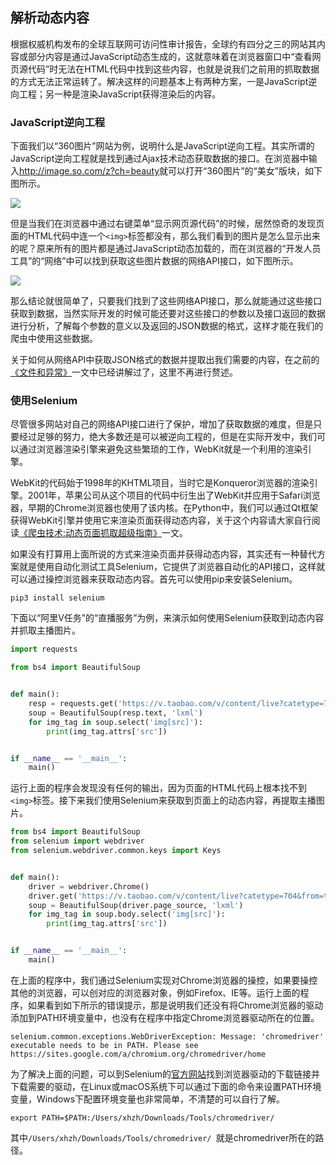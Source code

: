 ## 解析动态内容

根据权威机构发布的全球互联网可访问性审计报告，全球约有四分之三的网站其内容或部分内容是通过JavaScript动态生成的，这就意味着在浏览器窗口中“查看网页源代码”时无法在HTML代码中找到这些内容，也就是说我们之前用的抓取数据的方式无法正常运转了。解决这样的问题基本上有两种方案，一是JavaScript逆向工程；另一种是渲染JavaScript获得渲染后的内容。

### JavaScript逆向工程

下面我们以“360图片”网站为例，说明什么是JavaScript逆向工程。其实所谓的JavaScript逆向工程就是找到通过Ajax技术动态获取数据的接口。在浏览器中输入<http://image.so.com/z?ch=beauty>就可以打开“360图片”的“美女”版块，如下图所示。

![](./res/image360-website.png)

但是当我们在浏览器中通过右键菜单“显示网页源代码”的时候，居然惊奇的发现页面的HTML代码中连一个`<img>`标签都没有，那么我们看到的图片是怎么显示出来的呢？原来所有的图片都是通过JavaScript动态加载的，而在浏览器的“开发人员工具”的“网络”中可以找到获取这些图片数据的网络API接口，如下图所示。

![](./res/api-image360.png)

那么结论就很简单了，只要我们找到了这些网络API接口，那么就能通过这些接口获取到数据，当然实际开发的时候可能还要对这些接口的参数以及接口返回的数据进行分析，了解每个参数的意义以及返回的JSON数据的格式，这样才能在我们的爬虫中使用这些数据。

关于如何从网络API中获取JSON格式的数据并提取出我们需要的内容，在之前的[《文件和异常》](../Day01-15/Day11/文件和异常.md)一文中已经讲解过了，这里不再进行赘述。

### 使用Selenium

尽管很多网站对自己的网络API接口进行了保护，增加了获取数据的难度，但是只要经过足够的努力，绝大多数还是可以被逆向工程的，但是在实际开发中，我们可以通过浏览器渲染引擎来避免这些繁琐的工作，WebKit就是一个利用的渲染引擎。

WebKit的代码始于1998年的KHTML项目，当时它是Konqueror浏览器的渲染引擎。2001年，苹果公司从这个项目的代码中衍生出了WebKit并应用于Safari浏览器，早期的Chrome浏览器也使用了该内核。在Python中，我们可以通过Qt框架获得WebKit引擎并使用它来渲染页面获得动态内容，关于这个内容请大家自行阅读[《爬虫技术:动态页面抓取超级指南》](http://python.jobbole.com/84600/)一文。

如果没有打算用上面所说的方式来渲染页面并获得动态内容，其实还有一种替代方案就是使用自动化测试工具Selenium，它提供了浏览器自动化的API接口，这样就可以通过操控浏览器来获取动态内容。首先可以使用pip来安装Selenium。

```Shell
pip3 install selenium
```

下面以“阿里V任务”的“直播服务”为例，来演示如何使用Selenium获取到动态内容并抓取主播图片。

```Python
import requests

from bs4 import BeautifulSoup


def main():
    resp = requests.get('https://v.taobao.com/v/content/live?catetype=704&from=taonvlang')
    soup = BeautifulSoup(resp.text, 'lxml')
    for img_tag in soup.select('img[src]'):
        print(img_tag.attrs['src'])


if __name__ == '__main__':
    main()
```

运行上面的程序会发现没有任何的输出，因为页面的HTML代码上根本找不到`<img>`标签。接下来我们使用Selenium来获取到页面上的动态内容，再提取主播图片。

```Python
from bs4 import BeautifulSoup
from selenium import webdriver
from selenium.webdriver.common.keys import Keys


def main():
    driver = webdriver.Chrome()
    driver.get('https://v.taobao.com/v/content/live?catetype=704&from=taonvlang')
    soup = BeautifulSoup(driver.page_source, 'lxml')
    for img_tag in soup.body.select('img[src]'):
        print(img_tag.attrs['src'])


if __name__ == '__main__':
    main()
```

在上面的程序中，我们通过Selenium实现对Chrome浏览器的操控，如果要操控其他的浏览器，可以创对应的浏览器对象，例如Firefox、IE等。运行上面的程序，如果看到如下所示的错误提示，那是说明我们还没有将Chrome浏览器的驱动添加到PATH环境变量中，也没有在程序中指定Chrome浏览器驱动所在的位置。

```Shell
selenium.common.exceptions.WebDriverException: Message: 'chromedriver' executable needs to be in PATH. Please see https://sites.google.com/a/chromium.org/chromedriver/home
```

为了解决上面的问题，可以到Selenium的[官方网站](https://www.seleniumhq.org)找到浏览器驱动的下载链接并下载需要的驱动，在Linux或macOS系统下可以通过下面的命令来设置PATH环境变量，Windows下配置环境变量也非常简单，不清楚的可以自行了解。

```Shell
export PATH=$PATH:/Users/xhzh/Downloads/Tools/chromedriver/
```

其中`/Users/xhzh/Downloads/Tools/chromedriver/ `就是chromedriver所在的路径。

